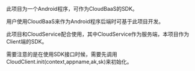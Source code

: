 此项目为一个Android程序，可作为CloudBaaS的SDK。

用户使用CloudBaaS来作为Android程序后端时可基于此项目开发。

此项目和CloudService配合使用，其中CloudService作为服务端，本项目作为Client端的SDK。

需要注意的是在使用SDK接口时候，需要先调用CloudClient.init(context,appname,ak,sk)来初始化。
